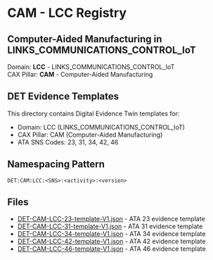 # CAM - LCC Registry

## Computer-Aided Manufacturing in LINKS_COMMUNICATIONS_CONTROL_IoT

Domain: **LCC** - LINKS_COMMUNICATIONS_CONTROL_IoT  
CAX Pillar: **CAM** - Computer-Aided Manufacturing

## DET Evidence Templates

This directory contains Digital Evidence Twin templates for:
- Domain: LCC (LINKS_COMMUNICATIONS_CONTROL_IoT)
- CAX Pillar: CAM (Computer-Aided Manufacturing)
- ATA SNS Codes: 23, 31, 34, 42, 46

## Namespacing Pattern
```
DET:CAM:LCC:<SNS>:<activity>:<version>
```

## Files
- [DET-CAM-LCC-23-template-V1.json](DET-CAM-LCC-23-template-V1.json) - ATA 23 evidence template
- [DET-CAM-LCC-31-template-V1.json](DET-CAM-LCC-31-template-V1.json) - ATA 31 evidence template
- [DET-CAM-LCC-34-template-V1.json](DET-CAM-LCC-34-template-V1.json) - ATA 34 evidence template
- [DET-CAM-LCC-42-template-V1.json](DET-CAM-LCC-42-template-V1.json) - ATA 42 evidence template
- [DET-CAM-LCC-46-template-V1.json](DET-CAM-LCC-46-template-V1.json) - ATA 46 evidence template
